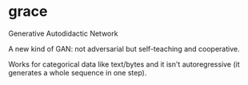 # grace
Generative Autodidactic Network

A new kind of GAN: not adversarial but self-teaching and cooperative.

Works for categorical data like text/bytes and it isn't autoregressive (it generates a whole sequence in one step).
